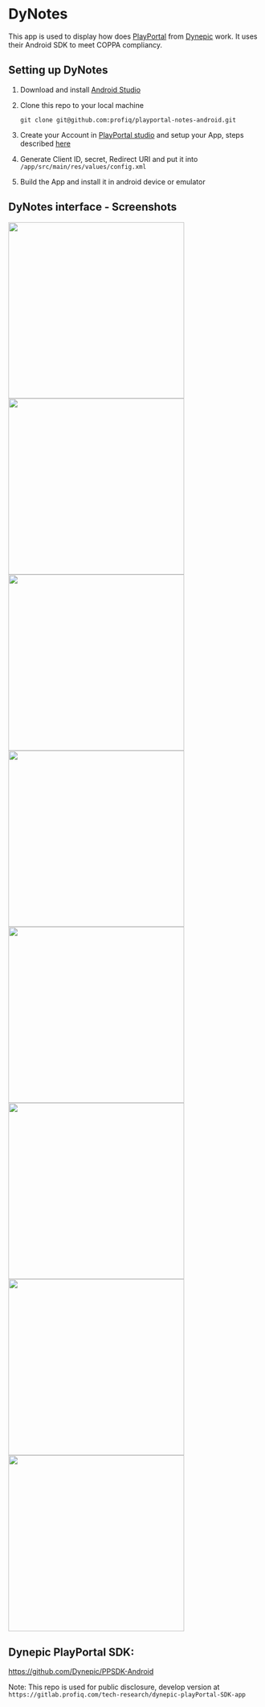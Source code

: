 # DyNotes
This app is used to display how does [PlayPortal](https://www.playportal.io/) from [Dynepic](https://www.dynepic.com/) work.
It uses their Android SDK to meet COPPA compliancy.


## Setting up DyNotes
 1. Download and install [Android Studio](https://developer.android.com/studio/)
 2. Clone this repo to your local machine
 
    ```
    git clone git@github.com:profiq/playportal-notes-android.git
    ```
 3. Create your Account in [PlayPortal studio](https://studio.playportal.io/) 
 and setup your App, steps described [here](https://studio.playportal.io/api/getting-started)
 4. Generate Client ID, secret, Redirect URI and put it into `/app/src/main/res/values/config.xml`
 5. Build the App and install it in android device or emulator
 
## DyNotes interface - Screenshots
<img src="readmeImages/welcome.png" width="350" /> <img src="readmeImages/login.png" width="350" /> <img src="readmeImages/profile.png" width="350" /> <img src="readmeImages/navMenu.png" width="350" />  <img src="readmeImages/friendList.png" width="350" /> <img src="readmeImages/noteList.png" width="350" /> <img src="readmeImages/addNote.png" width="350" /> <img src="readmeImages/about.png" width="350" />

## Dynepic PlayPortal SDK:
https://github.com/Dynepic/PPSDK-Android

Note: This repo is used for public disclosure, develop version at 
`https://gitlab.profiq.com/tech-research/dynepic-playPortal-SDK-app`
